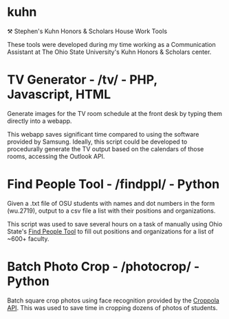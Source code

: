 # kuhn
⚒ Stephen's Kuhn Honors &amp; Scholars House Work Tools

These tools were developed during my time working as a Communication Assistant at The Ohio State University's Kuhn Honors & Scholars center.

# TV Generator - /tv/ - PHP, Javascript, HTML
Generate images for the TV room schedule at the front desk by typing them directly into a webapp. 

This webapp saves significant time compared to using the software provided by Samsung. Ideally, this script could be developed to procedurally generate the TV output based on the calendars of those rooms, accessing the Outlook API.

# Find People Tool - /findppl/ - Python
Given a .txt file of OSU students with names and dot numbers in the form (wu.2719), output to a csv file a list with their positions and organizations. 

This script was used to save several hours on a task of manually using Ohio State's [Find People Tool](https://www.osu.edu/findpeople/) to fill out positions and organizations for a list of ~600+ faculty.

# Batch Photo Crop - /photocrop/ - Python
Batch square crop photos using face recognition provided by the [Croppola API](http://croppola.com/documentation/). This was used to save time in cropping dozens of photos of students.
